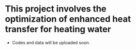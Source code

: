 # This project involves the optimization of enhanced heat transfer for heating water

- Codes and data will be uploaded soon.
